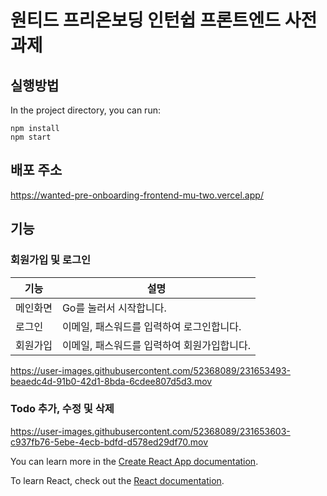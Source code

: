# 원티드 프리온보딩 인턴쉽 프론트엔드 사전과제

## 실행방법

In the project directory, you can run:

```
npm install
npm start
```

## 배포 주소
https://wanted-pre-onboarding-frontend-mu-two.vercel.app/

## 기능

### 회원가입 및 로그인
| 기능             | 설명                                                                                       |
| ---------------- | ------------------------------------------------------------------------------------------ |
| 메인화면         | Go를 눌러서 시작합니다.                                                    |
| 로그인               | 이메일, 패스워드를 입력하여 로그인합니다.                                                        |
| 회원가입 | 이메일, 패스워드를 입력하여 회원가입합니다.                                     |
https://user-images.githubusercontent.com/52368089/231653493-beaedc4d-91b0-42d1-8bda-6cdee807d5d3.mov

### Todo 추가, 수정 및 삭제
https://user-images.githubusercontent.com/52368089/231653603-c937fb76-5ebe-4ecb-bdfd-d578ed29df70.mov


You can learn more in the [Create React App documentation](https://facebook.github.io/create-react-app/docs/getting-started).

To learn React, check out the [React documentation](https://reactjs.org/).
